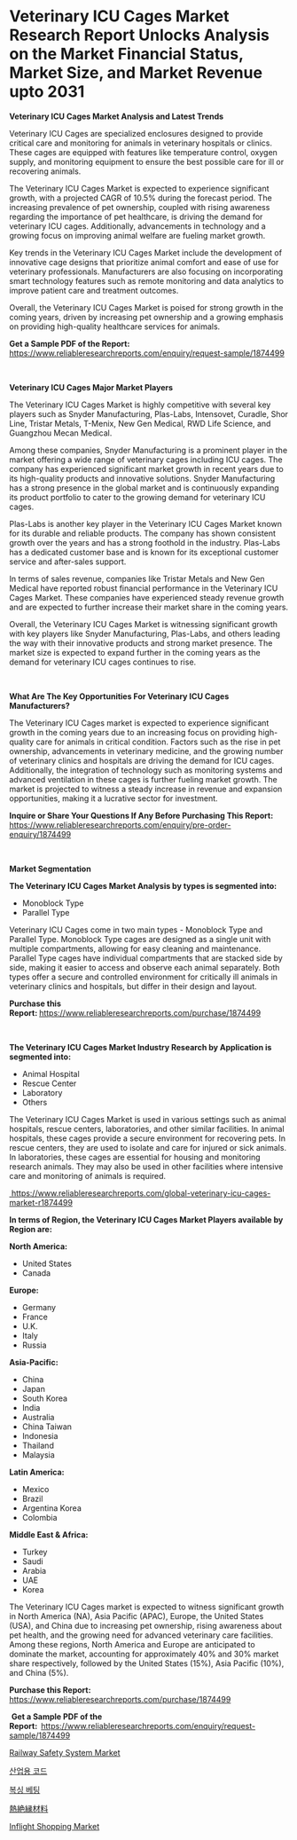 <p><h1>Veterinary ICU Cages Market Research Report Unlocks Analysis on the Market Financial Status, Market Size, and Market Revenue upto 2031</h1></p><p><strong>Veterinary ICU Cages Market Analysis and Latest Trends</strong></p>
<p><p>Veterinary ICU Cages are specialized enclosures designed to provide critical care and monitoring for animals in veterinary hospitals or clinics. These cages are equipped with features like temperature control, oxygen supply, and monitoring equipment to ensure the best possible care for ill or recovering animals.</p><p>The Veterinary ICU Cages Market is expected to experience significant growth, with a projected CAGR of 10.5% during the forecast period. The increasing prevalence of pet ownership, coupled with rising awareness regarding the importance of pet healthcare, is driving the demand for veterinary ICU cages. Additionally, advancements in technology and a growing focus on improving animal welfare are fueling market growth.</p><p>Key trends in the Veterinary ICU Cages Market include the development of innovative cage designs that prioritize animal comfort and ease of use for veterinary professionals. Manufacturers are also focusing on incorporating smart technology features such as remote monitoring and data analytics to improve patient care and treatment outcomes.</p><p>Overall, the Veterinary ICU Cages Market is poised for strong growth in the coming years, driven by increasing pet ownership and a growing emphasis on providing high-quality healthcare services for animals.</p></p>
<p><strong>Get a Sample PDF of the Report:&nbsp;</strong> <a href="https://www.reliableresearchreports.com/enquiry/request-sample/1874499">https://www.reliableresearchreports.com/enquiry/request-sample/1874499</a></p>
<p>&nbsp;</p>
<p><strong>Veterinary ICU Cages Major Market Players</strong></p>
<p><p>The Veterinary ICU Cages Market is highly competitive with several key players such as Snyder Manufacturing, Plas-Labs, Intensovet, Curadle, Shor Line, Tristar Metals, T-Menix, New Gen Medical, RWD Life Science, and Guangzhou Mecan Medical. </p><p>Among these companies, Snyder Manufacturing is a prominent player in the market offering a wide range of veterinary cages including ICU cages. The company has experienced significant market growth in recent years due to its high-quality products and innovative solutions. Snyder Manufacturing has a strong presence in the global market and is continuously expanding its product portfolio to cater to the growing demand for veterinary ICU cages.</p><p>Plas-Labs is another key player in the Veterinary ICU Cages Market known for its durable and reliable products. The company has shown consistent growth over the years and has a strong foothold in the industry. Plas-Labs has a dedicated customer base and is known for its exceptional customer service and after-sales support.</p><p>In terms of sales revenue, companies like Tristar Metals and New Gen Medical have reported robust financial performance in the Veterinary ICU Cages Market. These companies have experienced steady revenue growth and are expected to further increase their market share in the coming years.</p><p>Overall, the Veterinary ICU Cages Market is witnessing significant growth with key players like Snyder Manufacturing, Plas-Labs, and others leading the way with their innovative products and strong market presence. The market size is expected to expand further in the coming years as the demand for veterinary ICU cages continues to rise.</p></p>
<p>&nbsp;</p>
<p><strong>What Are The Key Opportunities For Veterinary ICU Cages Manufacturers?</strong></p>
<p><p>The Veterinary ICU Cages market is expected to experience significant growth in the coming years due to an increasing focus on providing high-quality care for animals in critical condition. Factors such as the rise in pet ownership, advancements in veterinary medicine, and the growing number of veterinary clinics and hospitals are driving the demand for ICU cages. Additionally, the integration of technology such as monitoring systems and advanced ventilation in these cages is further fueling market growth. The market is projected to witness a steady increase in revenue and expansion opportunities, making it a lucrative sector for investment.</p></p>
<p><strong>Inquire or Share Your Questions If Any Before Purchasing This Report:</strong> <a href="https://www.reliableresearchreports.com/enquiry/pre-order-enquiry/1874499">https://www.reliableresearchreports.com/enquiry/pre-order-enquiry/1874499</a></p>
<p>&nbsp;</p>
<p><strong>Market Segmentation</strong></p>
<p><strong>The Veterinary ICU Cages Market Analysis by types is segmented into:</strong></p>
<p><ul><li>Monoblock Type</li><li>Parallel Type</li></ul></p>
<p><p>Veterinary ICU Cages come in two main types - Monoblock Type and Parallel Type. Monoblock Type cages are designed as a single unit with multiple compartments, allowing for easy cleaning and maintenance. Parallel Type cages have individual compartments that are stacked side by side, making it easier to access and observe each animal separately. Both types offer a secure and controlled environment for critically ill animals in veterinary clinics and hospitals, but differ in their design and layout.</p></p>
<p><strong>Purchase this Report:&nbsp;</strong><a href="https://www.reliableresearchreports.com/purchase/1874499">https://www.reliableresearchreports.com/purchase/1874499</a></p>
<p>&nbsp;</p>
<p><strong>The Veterinary ICU Cages Market Industry Research by Application is segmented into:</strong></p>
<p><ul><li>Animal Hospital</li><li>Rescue Center</li><li>Laboratory</li><li>Others</li></ul></p>
<p><p>The Veterinary ICU Cages Market is used in various settings such as animal hospitals, rescue centers, laboratories, and other similar facilities. In animal hospitals, these cages provide a secure environment for recovering pets. In rescue centers, they are used to isolate and care for injured or sick animals. In laboratories, these cages are essential for housing and monitoring research animals. They may also be used in other facilities where intensive care and monitoring of animals is required.</p></p>
<p><a href="https://www.reliableresearchreports.com/global-veterinary-icu-cages-market-r1874499">&nbsp;https://www.reliableresearchreports.com/global-veterinary-icu-cages-market-r1874499</a></p>
<p><strong>In terms of Region, the Veterinary ICU Cages Market Players available by Region are:</strong></p>
<p>
    <p> <strong> North America: </strong>
        <ul>
            <li>United States</li>
            <li>Canada</li>
        </ul>
        </p> 
    <p> <strong> Europe: </strong>
        <ul>
            <li>Germany</li>
            <li>France</li>
            <li>U.K.</li>
            <li>Italy</li>
            <li>Russia</li>
        </ul>
        </p> 
    <p> <strong> Asia-Pacific: </strong>
        <ul>
            <li>China</li>
            <li>Japan</li>
            <li>South Korea</li>
            <li>India</li>
            <li>Australia</li>
            <li>China Taiwan</li>
            <li>Indonesia</li>
            <li>Thailand</li>
            <li>Malaysia</li>
        </ul>
        </p> 
    <p> <strong> Latin America: </strong>
        <ul>
            <li>Mexico</li>
            <li>Brazil</li>
            <li>Argentina Korea</li>
            <li>Colombia</li>
        </ul>
        </p> 
    <p> <strong> Middle East & Africa: </strong>
        <ul>
            <li>Turkey</li>
            <li>Saudi</li>
            <li>Arabia</li>
            <li>UAE</li>
            <li>Korea</li>
        </ul>
    </p>
    </p>
<p><p>The Veterinary ICU Cages market is expected to witness significant growth in North America (NA), Asia Pacific (APAC), Europe, the United States (USA), and China due to increasing pet ownership, rising awareness about pet health, and the growing need for advanced veterinary care facilities. Among these regions, North America and Europe are anticipated to dominate the market, accounting for approximately 40% and 30% market share respectively, followed by the United States (15%), Asia Pacific (10%), and China (5%).</p></p>
<p><strong>Purchase this Report: </strong><a href="https://www.reliableresearchreports.com/purchase/1874499">https://www.reliableresearchreports.com/purchase/1874499</a></p>
<p>&nbsp;<strong>Get a Sample PDF of the Report:&nbsp;&nbsp;</strong><a href="https://www.reliableresearchreports.com/enquiry/request-sample/1874499">https://www.reliableresearchreports.com/enquiry/request-sample/1874499</a></p>
<p><strong></strong></p>
<p><p><a href="https://www.linkedin.com/pulse/railway-safety-system-market-outlook-industry-overview-forecast-2eiaf?trackingId=XYnJQ8ExEFD%2BfF8VHK6d1A%3D%3D">Railway Safety System Market</a></p><p><a href="https://medium.com/@darrellacocha6765ej/%EC%82%B0%EC%97%85-%EC%BD%94%EB%93%9C-%EC%8B%9C%EC%9E%A5-2031%EB%85%84%EA%B9%8C%EC%A7%80%EC%9D%98-%EB%8F%99%ED%96%A5-%EC%98%88%EC%B8%A1-%EB%B0%8F-%EA%B2%BD%EC%9F%81-%EB%B6%84%EC%84%9D-42bf89bea72b">산업용 코드</a></p><p><a href="https://medium.com/@emmareed1901/%EB%B3%B5%EC%8B%B1-%EB%B2%A0%ED%8C%85-%EC%8B%9C%EC%9E%A5-%EA%B7%9C%EB%AA%A8-cagr-%EB%8F%99%ED%96%A5-2024-2030-57c09c164825">복싱 베팅</a></p><p><a href="https://medium.com/@dixiegrimes2023/%E6%AC%A1%E3%81%AE%E6%96%87%E3%82%92%E6%97%A5%E6%9C%AC%E8%AA%9E%E3%81%AB%E7%BF%BB%E8%A8%B3%E3%81%97%E3%81%A6%E3%81%8F%E3%81%A0%E3%81%95%E3%81%84-%E6%9C%9F%E9%96%932024%E5%B9%B4%E3%81%8B%E3%82%892031%E5%B9%B4%E3%81%BE%E3%81%A7%E3%81%AE%E6%96%AD%E7%86%B1%E6%9D%90%E5%B8%82%E5%A0%B4%E3%81%AE%E3%83%88%E3%83%AC%E3%83%B3%E3%83%89%E3%81%A8%E5%B8%82%E5%A0%B4%E5%88%86%E6%9E%90%E3%81%8C%E4%BA%88%E6%B8%AC%E3%81%95%E3%82%8C%E3%81%A6%E3%81%84%E3%81%BE%E3%81%99-c5cef35664f9">熱絶縁材料</a></p><p><a href="https://www.linkedin.com/pulse/inflight-shopping-market-size-cagr-trends-2024-2030-ug1rf?trackingId=JA%2Fmd%2FSLUEaIStJVQnx%2FyQ%3D%3D">Inflight Shopping Market</a></p></p>
